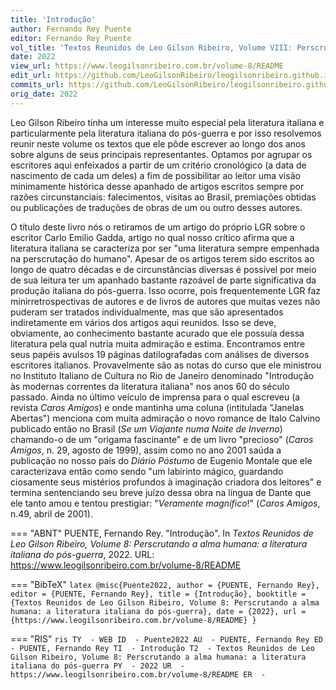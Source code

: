 ```yaml
---
title: 'Introdução'
author: Fernando Rey Puente
editor: Fernando Rey Puente
vol_title: 'Textos Reunidos de Leo Gilson Ribeiro, Volume VIII: Perscrutando a alma humana: a literatura italiana do pós-guerra'
date: 2022
view_url: https://www.leogilsonribeiro.com.br/volume-8/README
edit_url: https://github.com/LeoGilsonRibeiro/leogilsonribeiro.github.io/edit/main/docs/markdown/volume-8/README.md
commits_url: https://github.com/LeoGilsonRibeiro/leogilsonribeiro.github.io/commits/main/docs/markdown/volume-8/README.md
orig_date: 2022
---
```


Leo Gilson Ribeiro tinha um interesse muito especial pela literatura italiana e particularmente pela literatura italiana do pós-guerra e por isso resolvemos reunir neste volume os textos que ele pôde escrever ao longo dos anos sobre alguns de seus principais representantes. Optamos por agrupar os escritores aqui enfeixados a partir de um critério cronológico (a data de nascimento de cada um deles) a fim de possibilitar ao leitor uma visão minimamente histórica desse apanhado de artigos escritos sempre por razões circunstanciais: falecimentos, visitas ao Brasil, premiações obtidas ou publicações de traduções de obras de um ou outro desses autores.

O título deste livro nós o retiramos de um artigo do próprio LGR sobre o escritor Carlo Emilio Gadda, artigo no qual nosso crítico afirma que a literatura italiana se caracteriza por ser "uma literatura sempre empenhada na perscrutação do humano". Apesar de os artigos terem sido escritos ao longo de quatro décadas e de circunstâncias diversas é possível por meio de sua leitura ter um apanhado bastante razoável de parte significativa da produção italiana do pós-guerra. Isso ocorre, pois frequentemente LGR faz minirretrospectivas de autores e de livros de autores que muitas vezes não puderam ser tratados individualmente, mas que são apresentados indiretamente em vários dos artigos aqui reunidos. Isso se deve, obviamente, ao conhecimento bastante acurado que ele possuía dessa literatura pela qual nutria muita admiração e estima. Encontramos entre seus papéis avulsos 19 páginas datilografadas com análises de diversos escritores italianos. Provavelmente são as notas do curso que ele ministrou no Instituto Italiano de Cultura no Rio de Janeiro denominado "Introdução às modernas correntes da literatura italiana" nos anos 60 do século passado. Ainda no último veículo de imprensa para o qual escreveu (a revista *Caros Amigos*) e onde mantinha uma coluna (intitulada "Janelas Abertas") menciona com muita admiração o novo romance de Italo Calvino publicado então no Brasil (*Se um Viajante numa Noite de Inverno*) chamando-o de um "origama fascinante" e de um livro "precioso" (*Caros Amigos*, n. 29, agosto de 1999), assim como no ano 2001 saúda a publicação no nosso país do *Diário Póstumo* de Eugenio Montale que ele caracterizava então como sendo "um labirinto mágico, guardando ciosamente seus mistérios profundos à imaginação criadora dos leitores" e termina sentenciando seu breve juízo dessa obra na língua de Dante que ele tanto amou e tentou prestigiar: "*Veramente magnífico*!" (*Caros Amigos*, n.49, abril de 2001).


=== "ABNT"
    PUENTE, Fernando Rey. "Introdução". In <em>Textos Reunidos de Leo Gilson Ribeiro, Volume 8: Perscrutando a alma humana: a literatura italiana do pós-guerra</em>, 2022. URL: <a href="stable_url">https://www.leogilsonribeiro.com.br/volume-8/README</a>

=== "BibTeX"
    ```latex
    @misc{Puente2022,
    author = {PUENTE, Fernando Rey},
    editor = {PUENTE, Fernando Rey},
    title = {Introdução},
    booktitle = {Textos Reunidos de Leo Gilson Ribeiro, Volume 8: Perscrutando a alma humana: a literatura italiana do pós-guerra},
    date = {2022},
    url = {https://www.leogilsonribeiro.com.br/volume-8/README}
    }
    ```

=== "RIS"
    ```ris
    TY  - WEB
    ID  - Puente2022
    AU  - PUENTE, Fernando Rey
    ED  - PUENTE, Fernando Rey
    TI  - Introdução
    T2  - Textos Reunidos de Leo Gilson Ribeiro, Volume 8: Perscrutando a alma humana: a literatura italiana do pós-guerra
    PY  - 2022
    UR  - https://www.leogilsonribeiro.com.br/volume-8/README
    ER  - 
    ```
